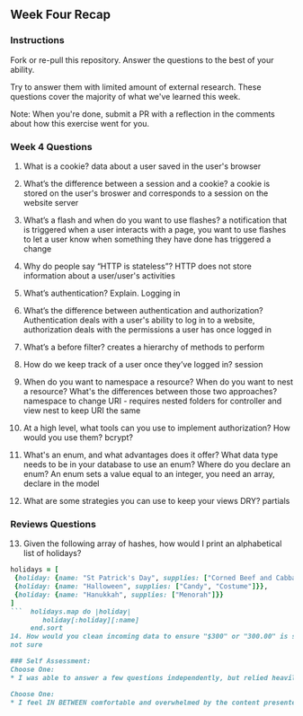 ## Week Four Recap

### Instructions
Fork or re-pull this repository. Answer the questions to the best of your ability.

Try to answer them with limited amount of external research. These questions cover the majority of what we've learned this week.

Note: When you're done, submit a PR with a reflection in the comments about how this exercise went for you.

### Week 4 Questions

1. What is a cookie?
 data about a user saved in the user's browser
 
2. What’s the difference between a session and a cookie?
 a cookie is stored on the user's broswer and corresponds to a session on the website server

3. What’s a flash and when do you want to use flashes?
   a notification that is triggered when a user interacts with a page, you want to use flashes to let a user know when something they have done has triggered a change

4. Why do people say “HTTP is stateless”?
   HTTP does not store information about a user/user's activities

5. What’s authentication? Explain.
   Logging in
   
6. What’s the difference between authentication and authorization?
   Authentication deals with a user's ability to log in to a website, authorization deals with the permissions a user has once logged in
7. What’s a before filter?
   creates a hierarchy of methods to perform
   
8. How do we keep track of a user once they’ve logged in?
   session
   
9. When do you want to namespace a resource? When do you want to nest a resource? What's the differences between those two approaches?
   namespace to change URI - requires nested folders for controller and view
   nest to keep URI the same
   
10. At a high level, what tools can you use to implement authorization? How would you use them?
    bcrypt? 
    
11. What's an enum, and what advantages does it offer? What data type needs to be in your database to use an enum? Where do you declare an enum?
    An enum sets a value equal to an integer, you need an array, declare in the model

12. What are some strategies you can use to keep your views DRY?
    partials

### Reviews Questions 
13. Given the following array of hashes, how would I print an alphabetical list of holidays?
```ruby
holidays = [
 {holiday: {name: "St Patrick's Day", supplies: ["Corned Beef and Cabbage"]}},
 {holiday: {name: "Halloween", supplies: ["Candy", "Costume"]}},
 {holiday: {name: "Hanukkah", supplies: ["Menorah"]}}
]
```  holidays.map do |holiday|
        holiday[:holiday][:name]
     end.sort
14. How would you clean incoming data to ensure "$300" or "300.00" is stored as 300? 
not sure

### Self Assessment:
Choose One:
* I was able to answer a few questions independently, but relied heavily on outside resources 

Choose One:
* I feel IN BETWEEN comfortable and overwhelmed by the content presented this week

